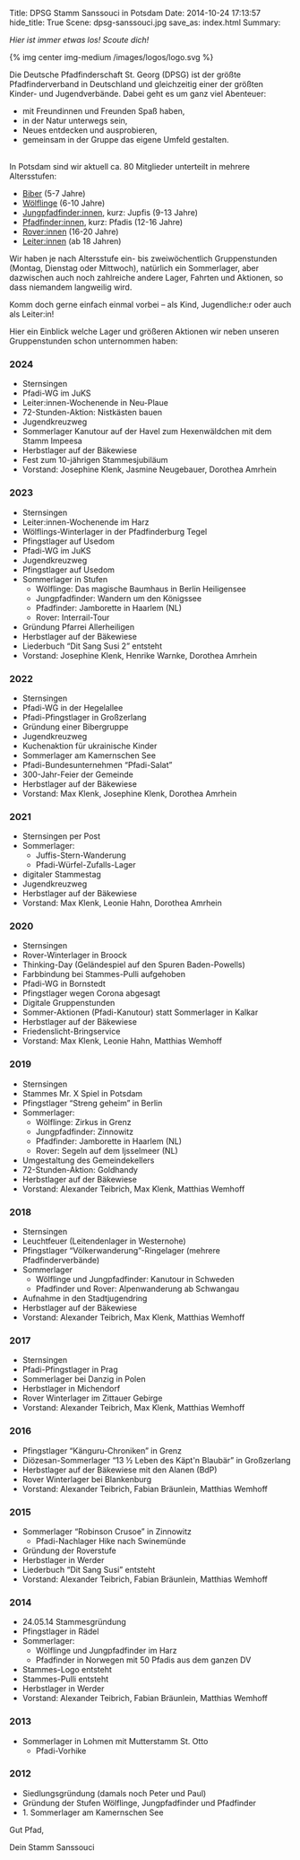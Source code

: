 Title: DPSG Stamm Sanssouci in Potsdam
Date: 2014-10-24 17:13:57
hide_title: True
Scene: dpsg-sanssouci.jpg
save_as: index.html
Summary: 

*Hier ist immer etwas los! Scoute dich!*

{% img center img-medium /images/logos/logo.svg %}

Die Deutsche Pfadfinderschaft St. Georg (DPSG) ist der größte Pfadfinderverband in Deutschland und gleichzeitig einer der größten Kinder- und Jugendverbände. Dabei geht es um ganz viel Abenteuer:

* mit Freundinnen und Freunden Spaß haben,
* in der Natur unterwegs sein,
* Neues entdecken und ausprobieren,
* gemeinsam in der Gruppe das eigene Umfeld gestalten.

<br/>
In Potsdam sind wir aktuell ca. 80 Mitglieder unterteilt in mehrere Altersstufen:

* [Biber](/pages/biber.html) (5-7 Jahre)
* [Wölflinge](/pages/wolflinge.html) (6-10 Jahre)
* [Jungpfadfinder:innen](/pages/jungpfadfinder.html), kurz: Jupfis (9-13 Jahre)
* [Pfadfinder:innen](/pages/pfadfinder.html), kurz: Pfadis (12-16 Jahre)
* [Rover:innen](/pages/rover.html) (16-20 Jahre)
* [Leiter:innen](/pages/leiter.html) (ab 18 Jahren)

Wir haben je nach Altersstufe ein- bis zweiwöchentlich Gruppenstunden (Montag, Dienstag oder Mittwoch), natürlich ein Sommerlager, aber dazwischen auch noch zahlreiche andere Lager, Fahrten und Aktionen, so dass niemandem langweilig wird. 

Komm doch gerne einfach einmal vorbei – als Kind, Jugendliche:r oder auch als Leiter:in!

Hier ein Einblick welche Lager und größeren Aktionen wir neben unseren Gruppenstunden schon unternommen haben:

### 2024

* Sternsingen  
* Pfadi-WG im JuKS  
* Leiter:innen-Wochenende in Neu-Plaue  
* 72-Stunden-Aktion: Nistkästen bauen  
* Jugendkreuzweg  
* Sommerlager Kanutour auf der Havel zum Hexenwäldchen mit dem Stamm Impeesa 
* Herbstlager auf der Bäkewiese  
* Fest zum 10-jährigen Stammesjubiläum  
* Vorstand: Josephine Klenk, Jasmine Neugebauer, Dorothea Amrhein

### 2023

* Sternsingen  
* Leiter:innen-Wochenende im Harz  
* Wölflings-Winterlager in der Pfadfinderburg Tegel  
* Pfingstlager auf Usedom  
* Pfadi-WG im JuKS  
* Jugendkreuzweg  
* Pfingstlager auf Usedom  
* Sommerlager in Stufen  
    * Wölflinge: Das magische Baumhaus in Berlin Heiligensee  
    * Jungpfadfinder: Wandern um den Königssee  
    * Pfadfinder: Jamborette in Haarlem (NL)  
    * Rover: Interrail-Tour  
* Gründung Pfarrei Allerheiligen  
* Herbstlager auf der Bäkewiese  
* Liederbuch “Dit Sang Susi 2” entsteht
* Vorstand: Josephine Klenk, Henrike Warnke, Dorothea Amrhein

### 2022

* Sternsingen  
* Pfadi-WG in der Hegelallee  
* Pfadi-Pfingstlager in Großzerlang  
* Gründung einer Bibergruppe  
* Jugendkreuzweg  
* Kuchenaktion für ukrainische Kinder  
* Sommerlager am Kamernschen See  
* Pfadi-Bundesunternehmen “Pfadi-Salat”  
* 300-Jahr-Feier der Gemeinde  
* Herbstlager auf der Bäkewiese
* Vorstand: Max Klenk, Josephine Klenk, Dorothea Amrhein

### 2021

* Sternsingen per Post  
* Sommerlager:  
    * Juffis-Stern-Wanderung  
    * Pfadi-Würfel-Zufalls-Lager  
* digitaler Stammestag  
* Jugendkreuzweg  
* Herbstlager auf der Bäkewiese
* Vorstand: Max Klenk, Leonie Hahn, Dorothea Amrhein

### 2020

* Sternsingen  
* Rover-Winterlager in Broock  
* Thinking-Day (Geländespiel auf den Spuren Baden-Powells)   
* Farbbindung bei Stammes-Pulli aufgehoben  
* Pfadi-WG in Bornstedt  
* Pfingstlager wegen Corona abgesagt  
* Digitale Gruppenstunden  
* Sommer-Aktionen (Pfadi-Kanutour) statt Sommerlager in Kalkar  
* Herbstlager auf der Bäkewiese  
* Friedenslicht-Bringservice
* Vorstand: Max Klenk, Leonie Hahn, Matthias Wemhoff

### 2019

* Sternsingen  
* Stammes Mr. X Spiel in Potsdam  
* Pfingstlager “Streng geheim” in Berlin  
* Sommerlager:  
    * Wölflinge: Zirkus in Grenz  
    * Jungpfadfinder: Zinnowitz  
    * Pfadfinder: Jamborette in Haarlem (NL)  
    * Rover: Segeln auf dem Ijsselmeer (NL)  
* Umgestaltung des Gemeindekellers  
* 72-Stunden-Aktion: Goldhandy  
* Herbstlager auf der Bäkewiese  
* Vorstand: Alexander Teibrich, Max Klenk, Matthias Wemhoff

### 2018

* Sternsingen  
* Leuchtfeuer (Leitendenlager in Westernohe)  
* Pfingstlager “Völkerwanderung”-Ringelager (mehrere Pfadfinderverbände)  
* Sommerlager   
    * Wölflinge und Jungpfadfinder: Kanutour in Schweden  
    * Pfadfinder und Rover: Alpenwanderung ab Schwangau  
* Aufnahme in den Stadtjugendring  
* Herbstlager auf der Bäkewiese
* Vorstand: Alexander Teibrich, Max Klenk, Matthias Wemhoff

### 2017

* Sternsingen  
* Pfadi-Pfingstlager in Prag  
* Sommerlager bei Danzig in Polen  
* Herbstlager in Michendorf  
* Rover Winterlager im Zittauer Gebirge
* Vorstand: Alexander Teibrich, Max Klenk, Matthias Wemhoff

### 2016

* Pfingstlager “Känguru-Chroniken” in Grenz  
* Diözesan-Sommerlager “13 ½ Leben des Käpt'n Blaubär” in Großzerlang  
* Herbstlager auf der Bäkewiese mit den Alanen (BdP)  
* Rover Winterlager bei Blankenburg
* Vorstand: Alexander Teibrich, Fabian Bräunlein, Matthias Wemhoff

### 2015

* Sommerlager “Robinson Crusoe” in Zinnowitz  
    * Pfadi-Nachlager Hike nach Swinemünde  
* Gründung der Roverstufe  
* Herbstlager in Werder  
* Liederbuch “Dit Sang Susi” entsteht  
* Vorstand: Alexander Teibrich, Fabian Bräunlein, Matthias Wemhoff

### 2014

* 24.05.14 Stammesgründung  
* Pfingstlager in Rädel  
* Sommerlager:  
    * Wölflinge und Jungpfadfinder im Harz  
    * Pfadfinder in Norwegen mit 50 Pfadis aus dem ganzen DV  
* Stammes-Logo entsteht  
* Stammes-Pulli entsteht  
* Herbstlager in Werder  
* Vorstand: Alexander Teibrich, Fabian Bräunlein, Matthias Wemhoff

### 2013

* Sommerlager in Lohmen mit Mutterstamm St. Otto   
    * Pfadi-Vorhike

### 2012

* Siedlungsgründung (damals noch Peter und Paul)  
* Gründung der Stufen Wölflinge, Jungpfadfinder und Pfadfinder  
* 1\. Sommerlager am Kamernschen See

Gut Pfad,

Dein Stamm Sanssouci
